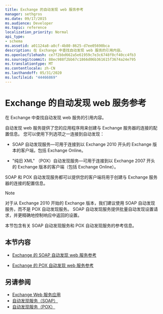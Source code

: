 ```yaml
---
title: Exchange 的自动发现 web 服务参考
manager: sethgros
ms.date: 09/17/2015
ms.audience: Developer
ms.topic: reference
localization_priority: Normal
api_type:
- schema
ms.assetid: a01124a8-a8cf-4b80-8625-d7ee05690bca
description: 在 Exchange 中查找自动发现 web 服务的引用内容。
ms.openlocfilehash: ce7f2bbd662a5e61959c7e3c6748f0cf40cc4fb3
ms.sourcegitcommit: 88ec988f2bb67c1866d06b361615f3674a24e795
ms.translationtype: MT
ms.contentlocale: zh-CN
ms.lasthandoff: 05/31/2020
ms.locfileid: "44466869"
---
```

# <a name="autodiscover-web-service-reference-for-exchange"></a>Exchange 的自动发现 web 服务参考

在 Exchange 中查找自动发现 web 服务的引用内容。
  
自动发现 web 服务提供了您的应用程序用来创建与 Exchange 服务器的连接的配置信息。 您可以使用下列选项之一连接到自动发现：
  
- SOAP 自动发现服务—可用于连接到以 Exchange 2010 开头的 Exchange 版本的客户端，包括 Exchange Online。
    
- "纯旧 XML" （POX）自动发现服务—可用于连接到以 Exchange 2007 开头的 Exchange 版本的客户端（包括 Exchange Online）。 
    
SOAP 和 POX 自动发现服务都可以提供您的客户端将用于创建与 Exchange 服务器的连接的配置信息。
  
> [!NOTE]
> 对于从 Exchange 2010 开始的 Exchange 版本，我们建议使用 SOAP 自动发现服务，而不是 POX 自动发现服务。 SOAP 自动发现服务提供批量自动发现设置请求，并更精确地控制响应中返回的设置。 
  
本节包含有关 SOAP 自动发现服务和 POX 自动发现服务的参考信息。
  
## <a name="in-this-section"></a>本节内容
<a name="bk_InThisSection"> </a>

- [Exchange 的 SOAP 自动发现 web 服务参考](soap-autodiscover-web-service-reference-for-exchange.md)
    
- [Exchange 的 POX 自动发现 web 服务参考](pox-autodiscover-web-service-reference-for-exchange.md)
    
## <a name="see-also"></a>另请参阅

- [Exchange Web 服务应用](web-services-reference-for-exchange.md)
- [自动发现服务（SOAP）](https://msdn.microsoft.com/library/e24d1a1f-0d20-4bd9-ae4c-9112ecacea78%28Office.15%29.aspx)
- [自动发现服务（POX）](https://msdn.microsoft.com/library/13c54de3-a91c-4424-8732-99dd8f2162ec%28Office.15%29.aspx)
    

